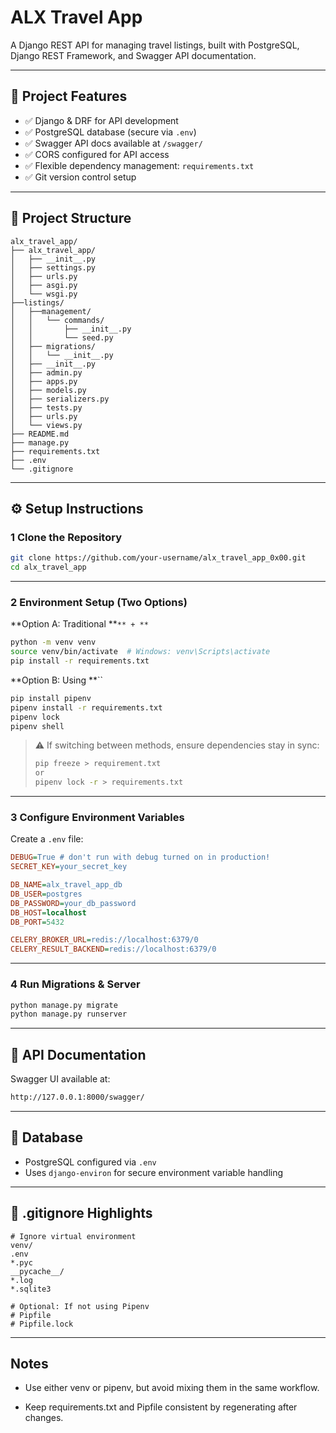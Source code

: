 # ALX Travel App

A Django REST API for managing travel listings, built with PostgreSQL, Django REST Framework, and Swagger API documentation.

---

## 🚀 Project Features

- ✅ Django & DRF for API development
- ✅ PostgreSQL database (secure via `.env`)
- ✅ Swagger API docs available at `/swagger/`
- ✅ CORS configured for API access
- ✅ Flexible dependency management: `requirements.txt`
- ✅ Git version control setup

---

## 📁 Project Structure

```
alx_travel_app/
├── alx_travel_app/
│   ├── __init__.py
│   ├── settings.py
│   ├── urls.py
│   ├── asgi.py
│   └── wsgi.py
├──listings/
│   ├──management/
│   │   └── commands/
│   │       ├── __init__.py
│   │       └── seed.py
│   ├── migrations/
│   │   └── __init__.py
│   ├── __init__.py
│   ├── admin.py
│   ├── apps.py
│   ├── models.py
│   ├── serializers.py
│   ├── tests.py
│   ├── urls.py
│   └── views.py
├── README.md
├── manage.py
├── requirements.txt
├── .env
└── .gitignore
```

---

## ⚙️ Setup Instructions

### 1 Clone the Repository

```bash
git clone https://github.com/your-username/alx_travel_app_0x00.git
cd alx_travel_app
```

---

### 2 Environment Setup (Two Options)

\*\*Option A: Traditional \*\*`** + **`

```bash
python -m venv venv
source venv/bin/activate  # Windows: venv\Scripts\activate
pip install -r requirements.txt
```

\*\*Option B: Using \*\*\`\`

```bash
pip install pipenv
pipenv install -r requirements.txt
pipenv lock
pipenv shell
```

> ⚠ If switching between methods, ensure dependencies stay in sync:
>
> ```bash
> pip freeze > requirement.txt
> or
> pipenv lock -r > requirements.txt
> ```

---

### 3 Configure Environment Variables

Create a `.env` file:

```ini
DEBUG=True # don't run with debug turned on in production!
SECRET_KEY=your_secret_key

DB_NAME=alx_travel_app_db
DB_USER=postgres
DB_PASSWORD=your_db_password
DB_HOST=localhost
DB_PORT=5432

CELERY_BROKER_URL=redis://localhost:6379/0
CELERY_RESULT_BACKEND=redis://localhost:6379/0
```

---

### 4 Run Migrations & Server

```bash
python manage.py migrate
python manage.py runserver
```

---

## 📖 API Documentation

Swagger UI available at:

```bash
http://127.0.0.1:8000/swagger/
```

---

## 💈 Database

- PostgreSQL configured via `.env`
- Uses `django-environ` for secure environment variable handling

---

## 📂 .gitignore Highlights

```
# Ignore virtual environment
venv/
.env
*.pyc
__pycache__/
*.log
*.sqlite3

# Optional: If not using Pipenv
# Pipfile
# Pipfile.lock
```

---

## Notes

- Use either venv or pipenv, but avoid mixing them in the same workflow.

- Keep requirements.txt and Pipfile consistent by regenerating after changes.